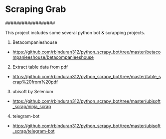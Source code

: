 <h1> Scraping Grab </h1>
##################

This project includes some several python bot & scrapping projects.

1) Betacompanieshouse 
* https://github.com/rbinduran312/python_scrapy_bot/tree/master/betacompanieeshouse/betacompanieeshouse
   
2) Extract table data from pdf
* https://github.com/rbinduran312/python_scrapy_bot/tree/master/table_scrap%20from%20pdf
   
3) ubisoft by Selenium
* https://github.com/rbinduran312/python_scrapy_bot/tree/master/ubisoft_scrap/ninja_scrap

4) telegram-bot
* https://github.com/rbinduran312/python_scrapy_bot/tree/master/ubisoft_scrap/telegram-bot

